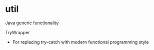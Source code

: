 # util
Java generic functionality

TryWrapper
- For replacing try-catch with modern functional programming style

